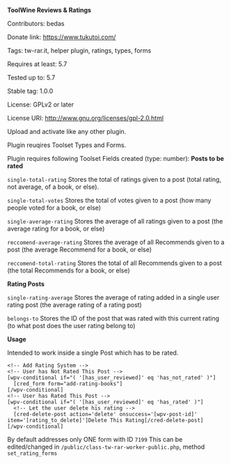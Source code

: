 **ToolWine Reviews & Ratings**

Contributors: bedas

Donate link: https://www.tukutoi.com/

Tags: tw-rar.it, helper plugin, ratings, types, forms

Requires at least: 5.7

Tested up to: 5.7

Stable tag: 1.0.0

License: GPLv2 or later

License URI: http://www.gnu.org/licenses/gpl-2.0.html

Upload and activate like any other plugin.

Plugin reuqires Toolset Types and Forms.

Plugin requires following Toolset Fields created (type: number):
**Posts to be rated**

`single-total-rating` Stores the total of ratings given to a post (total rating, not average, of a book, or else).

`single-total-votes` Stores the total of votes given to a post (how many people voted for a book, or else)

`single-average-rating` Stores the average of all ratings given to a post (the average rating for a book, or else)

`reccomend-average-rating` Stores the average of all Recommends given to a post (the average Recommend for a book, or else)

`reccomend-total-rating` Stores the total of all Recommends given to a post (the total Recommends for a book, or else)

**Rating Posts**

`single-rating-average` Stores the average of rating added in a single user rating post (the average rating of a rating post)

`belongs-to` Stores the ID of the post that was rated with this current rating (to what post does the user rating belong to)

**Usage**

Intended to work inside a single Post which has to be rated.

```
<!-- Add Rating System -->
<!-- User has Not Rated This Post -->
[wpv-conditional if="( '[has_user_reviewed]' eq 'has_not_rated' )"]
  [cred_form form="add-rating-books"]
[/wpv-conditional]
<!-- User has Rated This Post -->
[wpv-conditional if="( '[has_user_reviewed]' eq 'has_rated' )"]
  <!-- Let the user delete his rating -->
  [cred-delete-post action='delete' onsuccess='[wpv-post-id]' item='[rating_to_delete]']Delete This Rating[/cred-delete-post]
[/wpv-conditional]
```

By default addresses only ONE form with ID `7199`
This can be edited/changed in `/public/class-tw-rar-worker-public.php`, method `set_rating_forms`

